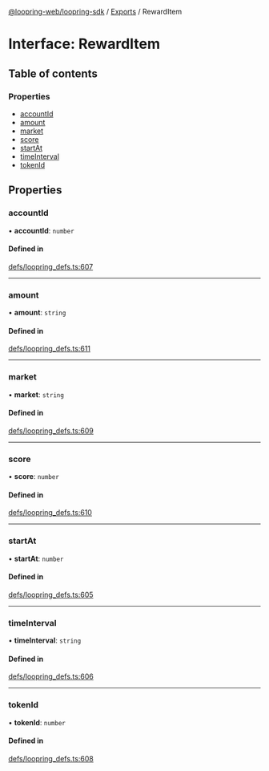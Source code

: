 [@loopring-web/loopring-sdk](../README.md) / [Exports](../modules.md) / RewardItem

# Interface: RewardItem

## Table of contents

### Properties

- [accountId](RewardItem.md#accountid)
- [amount](RewardItem.md#amount)
- [market](RewardItem.md#market)
- [score](RewardItem.md#score)
- [startAt](RewardItem.md#startat)
- [timeInterval](RewardItem.md#timeinterval)
- [tokenId](RewardItem.md#tokenid)

## Properties

### accountId

• **accountId**: `number`

#### Defined in

[defs/loopring_defs.ts:607](https://github.com/Loopring/loopring_sdk/blob/fd60be9/src/defs/loopring_defs.ts#L607)

___

### amount

• **amount**: `string`

#### Defined in

[defs/loopring_defs.ts:611](https://github.com/Loopring/loopring_sdk/blob/fd60be9/src/defs/loopring_defs.ts#L611)

___

### market

• **market**: `string`

#### Defined in

[defs/loopring_defs.ts:609](https://github.com/Loopring/loopring_sdk/blob/fd60be9/src/defs/loopring_defs.ts#L609)

___

### score

• **score**: `number`

#### Defined in

[defs/loopring_defs.ts:610](https://github.com/Loopring/loopring_sdk/blob/fd60be9/src/defs/loopring_defs.ts#L610)

___

### startAt

• **startAt**: `number`

#### Defined in

[defs/loopring_defs.ts:605](https://github.com/Loopring/loopring_sdk/blob/fd60be9/src/defs/loopring_defs.ts#L605)

___

### timeInterval

• **timeInterval**: `string`

#### Defined in

[defs/loopring_defs.ts:606](https://github.com/Loopring/loopring_sdk/blob/fd60be9/src/defs/loopring_defs.ts#L606)

___

### tokenId

• **tokenId**: `number`

#### Defined in

[defs/loopring_defs.ts:608](https://github.com/Loopring/loopring_sdk/blob/fd60be9/src/defs/loopring_defs.ts#L608)
